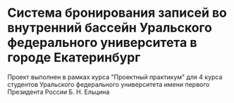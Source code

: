 # Система бронирования записей во внутренний бассейн Уральского федерального университета в городе Екатеринбург
Проект выполнен в рамках курса "Проектный практикум" для 4 курса студентов Уральского федерального университета имени первого Президента России Б. Н. Ельцина